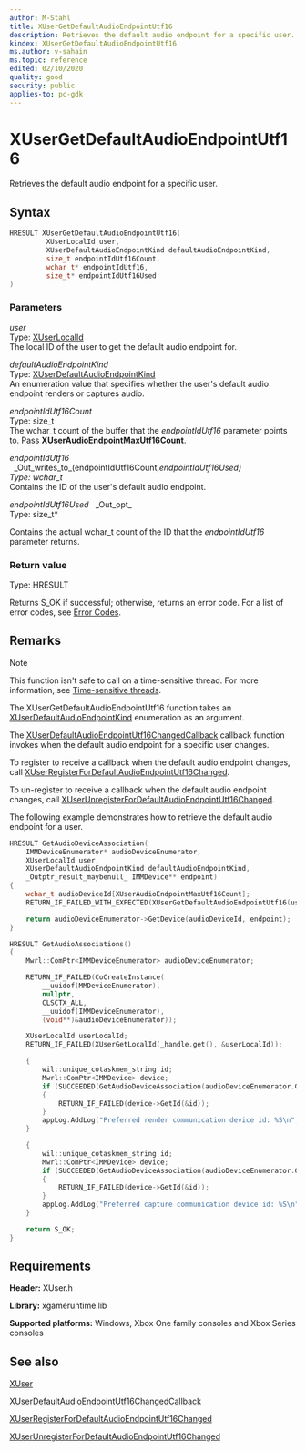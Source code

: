 ```yaml
---
author: M-Stahl
title: XUserGetDefaultAudioEndpointUtf16
description: Retrieves the default audio endpoint for a specific user.
kindex: XUserGetDefaultAudioEndpointUtf16
ms.author: v-sahain
ms.topic: reference
edited: 02/10/2020
quality: good
security: public
applies-to: pc-gdk
---
```


# XUserGetDefaultAudioEndpointUtf16

Retrieves the default audio endpoint for a specific user.  

## Syntax  
  
```cpp
HRESULT XUserGetDefaultAudioEndpointUtf16(  
         XUserLocalId user,  
         XUserDefaultAudioEndpointKind defaultAudioEndpointKind,  
         size_t endpointIdUtf16Count,  
         wchar_t* endpointIdUtf16,  
         size_t* endpointIdUtf16Used  
)  
```  
  
### Parameters  
  
*user* &nbsp;&nbsp;  
Type: [XUserLocalId](../structs/xuserlocalid.md)  
The local ID of the user to get the default audio endpoint for.  
  
*defaultAudioEndpointKind* &nbsp;&nbsp;  
Type: [XUserDefaultAudioEndpointKind](../enums/xuserdefaultaudioendpointkind.md)  
An enumeration value that specifies whether the user's default audio endpoint renders or captures audio.  

*endpointIdUtf16Count* &nbsp;&nbsp;  
Type: size_t  
The wchar_t count of the buffer that the *endpointIdUtf16* parameter points to. Pass **XUserAudioEndpointMaxUtf16Count**.  

*endpointIdUtf16* &nbsp;&nbsp;\_Out\_writes\_to\_(endpointIdUtf16Count,*endpointIdUtf16Used)  
Type: wchar_t*  
Contains the ID of the user's default audio endpoint.  

*endpointIdUtf16Used* &nbsp;&nbsp;\_Out\_opt\_  
Type: size_t*  
  
Contains the actual wchar_t count of the ID that the *endpointIdUtf16* parameter returns.

### Return value

Type: HRESULT
  
Returns S_OK if successful; otherwise, returns an error code.
For a list of error codes, see [Error Codes](../../../errorcodes.md).  
  
## Remarks
  > [!NOTE]
> This function isn't safe to call on a time-sensitive thread. For more information, see [Time-sensitive threads](../../../../system/overviews/time-sensitive-threads.md).  
  
The XUserGetDefaultAudioEndpointUtf16 function takes an [XUserDefaultAudioEndpointKind](../enums/xuserdefaultaudioendpointkind.md) enumeration as an argument.

The [XUserDefaultAudioEndpointUtf16ChangedCallback](xuserdefaultaudioendpointutf16changedcallback.md) callback function invokes when the default audio endpoint for a specific user changes.

To register to receive a callback when the default audio endpoint changes, call [XUserRegisterForDefaultAudioEndpointUtf16Changed](xuserregisterfordefaultaudioendpointutf16changed.md).

To un-register to receive a callback when the default audio endpoint changes, call [XUserUnregisterForDefaultAudioEndpointUtf16Changed](xuserunregisterfordefaultaudioendpointutf16changed.md).

The following example demonstrates how to retrieve the default audio endpoint for a user.  
  
```cpp
HRESULT GetAudioDeviceAssociation(
    IMMDeviceEnumerator* audioDeviceEnumerator,
    XUserLocalId user,
    XUserDefaultAudioEndpointKind defaultAudioEndpointKind,
    _Outptr_result_maybenull_ IMMDevice** endpoint)
{
    wchar_t audioDeviceId[XUserAudioEndpointMaxUtf16Count];
    RETURN_IF_FAILED_WITH_EXPECTED(XUserGetDefaultAudioEndpointUtf16(user, defaultAudioEndpointKind, std::size(audioDeviceId), audioDeviceId, nullptr), E_NOTFOUND);

    return audioDeviceEnumerator->GetDevice(audioDeviceId, endpoint);
}

HRESULT GetAudioAssociations()
{
    Mwrl::ComPtr<IMMDeviceEnumerator> audioDeviceEnumerator;

    RETURN_IF_FAILED(CoCreateInstance(
        __uuidof(MMDeviceEnumerator),
        nullptr,
        CLSCTX_ALL,
        __uuidof(IMMDeviceEnumerator),
        (void**)&audioDeviceEnumerator));

    XUserLocalId userLocalId;
    RETURN_IF_FAILED(XUserGetLocalId(_handle.get(), &userLocalId));

    {
        wil::unique_cotaskmem_string id;
        Mwrl::ComPtr<IMMDevice> device;
        if (SUCCEEDED(GetAudioDeviceAssociation(audioDeviceEnumerator.Get(), userLocalId, XUserDefaultAudioEndpointKind::CommunicationRender, &device)))
        {
            RETURN_IF_FAILED(device->GetId(&id));
        }
        appLog.AddLog("Preferred render communication device id: %S\n", id.get());
    }

    {
        wil::unique_cotaskmem_string id;
        Mwrl::ComPtr<IMMDevice> device;
        if (SUCCEEDED(GetAudioDeviceAssociation(audioDeviceEnumerator.Get(), userLocalId, XUserDefaultAudioEndpointKind::CommunicationCapture, &device)))
        {
            RETURN_IF_FAILED(device->GetId(&id));
        }
        appLog.AddLog("Preferred capture communication device id: %S\n", id.get());
    }

    return S_OK;
}
```
  
  
## Requirements  
  
**Header:** XUser.h
  
**Library:** xgameruntime.lib
  
**Supported platforms:** Windows, Xbox One family consoles and Xbox Series consoles  
  
## See also

[XUser](../xuser_members.md)
  
[XUserDefaultAudioEndpointUtf16ChangedCallback](xuserdefaultaudioendpointutf16changedcallback.md)

[XUserRegisterForDefaultAudioEndpointUtf16Changed](xuserregisterfordefaultaudioendpointutf16changed.md)

[XUserUnregisterForDefaultAudioEndpointUtf16Changed](xuserunregisterfordefaultaudioendpointutf16changed.md)